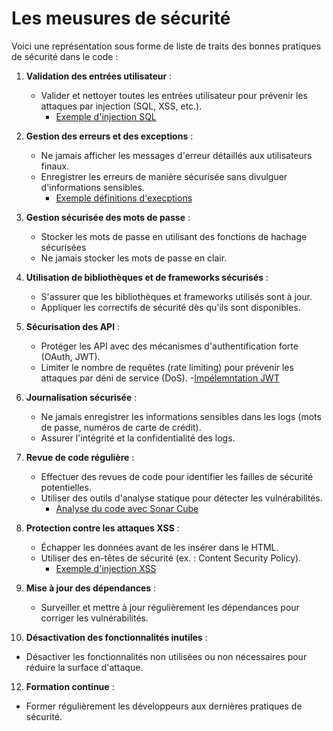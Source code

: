 # Les meusures de sécurité

Voici une représentation sous forme de liste de traits des bonnes pratiques de sécurité dans le code :

1. **Validation des entrées utilisateur** :  
   - Valider et nettoyer toutes les entrées utilisateur pour prévenir les attaques par injection (SQL, XSS, etc.).
     - [Exemple d'injection SQL](https://github.com/bejaouibechir/CSharpLevel2/blob/P6/Injection%20SQL.md)

2. **Gestion des erreurs et des exceptions** :  
   - Ne jamais afficher les messages d'erreur détaillés aux utilisateurs finaux.
   - Enregistrer les erreurs de manière sécurisée sans divulguer d'informations sensibles.
      - [Exemple définitions d'execptions](https://github.com/bejaouibechir/SoftwayCsharp/blob/main/N40-Exceptions.cs)

3. **Gestion sécurisée des mots de passe** :  
   - Stocker les mots de passe en utilisant des fonctions de hachage sécurisées 
   - Ne jamais stocker les mots de passe en clair.

4. **Utilisation de bibliothèques et de frameworks sécurisés** :  
   - S'assurer que les bibliothèques et frameworks utilisés sont à jour.
   - Appliquer les correctifs de sécurité dès qu'ils sont disponibles.

5. **Sécurisation des API** :  
   - Protéger les API avec des mécanismes d'authentification forte (OAuth, JWT).
   - Limiter le nombre de requêtes (rate limiting) pour prévenir les attaques par déni de service (DoS).
     -[Impélemntation JWT](https://github.com/bejaouibechir/CSharpLevel2/blob/P6/Impl%C3%A9mentation%20JWT.md)

6. **Journalisation sécurisée** :  
   - Ne jamais enregistrer les informations sensibles dans les logs (mots de passe, numéros de carte de crédit).
   - Assurer l'intégrité et la confidentialité des logs.

7. **Revue de code régulière** :  
   - Effectuer des revues de code pour identifier les failles de sécurité potentielles.
   - Utiliser des outils d'analyse statique pour détecter les vulnérabilités.
        - [Analyse du code avec Sonar Cube](https://github.com/bejaouibechir/CSharpLevel2/blob/P6/SonarQube.md)

8. **Protection contre les attaques XSS** :  
   - Échapper les données avant de les insérer dans le HTML.
   - Utiliser des en-têtes de sécurité (ex. : Content Security Policy).
        - [Exemple d'injection XSS](https://github.com/bejaouibechir/CSharpLevel2/tree/P6)


9. **Mise à jour des dépendances** :  
   - Surveiller et mettre à jour régulièrement les dépendances pour corriger les vulnérabilités.

10. **Désactivation des fonctionnalités inutiles** :  
   - Désactiver les fonctionnalités non utilisées ou non nécessaires pour réduire la surface d'attaque.

12. **Formation continue** :  
   - Former régulièrement les développeurs aux dernières pratiques de sécurité.

